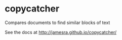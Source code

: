 # copycatcher
Compares documents to find similar blocks of text

See the docs at http://jamesra.github.io/copycatcher/